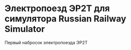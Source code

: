 Электропоезд ЭР2Т для симулятора Russian Railway Simulator
=====================

Первый набросок электропоезда ЭР2Т


